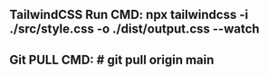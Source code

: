 ## TailwindCSS Run CMD: npx tailwindcss -i ./src/style.css -o ./dist/output.css --watch

## Git PULL CMD:  # git pull origin main
